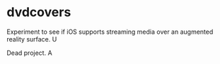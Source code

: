 # dvdcovers
Experiment to see if iOS supports streaming media over an augmented reality surface. U

Dead project. 
A
